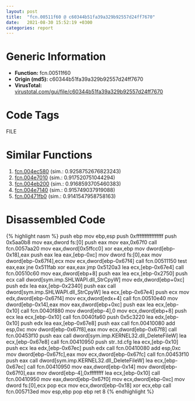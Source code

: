 ```yaml
---
layout: post
title:  "fcn.00511f60 @ c60344b51fa39a329b92557d24ff7670"
date:   2021-08-30 15:52:19 +0300
categories: report
---
```


# Generic Information
- **Function:** fcn.00511f60
- **Origin (md5):** c60344b51fa39a329b92557d24ff7670
- **VirusTotal:** [virustotal.com/gui/file/c60344b51fa39a329b92557d24ff7670][virustotal_ref]

# Code Tags
<span class="tag" id="FILE">FILE</span>


# Similar Functions

1. [fcn.004ec580][similar_1_ref] (sim.: 0.9258752676823243)
2. [fcn.004e7010][similar_2_ref] (sim.: 0.917520751044294)
3. [fcn.004eb200][similar_3_ref] (sim.: 0.9168593705460383)
4. [fcn.004e7140][similar_4_ref] (sim.: 0.915749037919088)
5. [fcn.00471fb0][similar_5_ref] (sim.: 0.9141547958758163)


# Disassembled Code

{% highlight nasm %}
push ebp
mov ebp,esp
push 0xffffffffffffffff
push 0x5aa0b8
mov eax,dword fs:[0]
push eax
mov eax,0x67f0
call fcn.0057aa20
mov eax,dword[0x5ffcc0]
xor eax,ebp
mov dword[ebp-0x18],eax
push eax
lea eax,[ebp-0xc]
mov dword fs:[0],eax
mov dword[ebp-0x67f4],ecx
mov ecx,dword[ebp-0x67f4]
call fcn.00511150
test eax,eax
jne 0x511fab
xor eax,eax
jmp 0x5120a3
lea ecx,[ebp-0x67e4]
call fcn.00510c60
mov eax,dword[ebp+8]
push eax
lea ecx,[ebp-0x2750]
push ecx
call dword[sym.imp.SHLWAPI.dll_StrCpyW]
mov edx,dword[ebp+0xc]
push edx
lea eax,[ebp-0x2340]
push eax
call dword[sym.imp.SHLWAPI.dll_StrCpyW]
lea ecx,[ebp-0x67e4]
push ecx
mov edx,dword[ebp-0x67f4]
mov ecx,dword[edx+4]
call fcn.00510e40
mov dword[ebp-0x14],eax
mov eax,dword[ebp+0xc]
push eax
lea ecx,[ebp-0x10]
call fcn.0040f880
mov dword[ebp-4],0
mov ecx,dword[ebp+8]
push ecx
lea ecx,[ebp-0x10]
call fcn.0040fa60
push 0x5c3220
lea edx,[ebp-0x10]
push edx
lea eax,[ebp-0x67e8]
push eax
call fcn.00410080
add esp,0xc
mov dword[ebp-0x67f8],eax
mov ecx,dword[ebp-0x67f8]
call fcn.00453f10
push eax
call dword[sym.imp.KERNEL32.dll_DeleteFileW]
lea ecx,[ebp-0x67e8]
call fcn.00410950
push str..td.cfg
lea ecx,[ebp-0x10]
push ecx
lea edx,[ebp-0x67ec]
push edx
call fcn.00410080
add esp,0xc
mov dword[ebp-0x67fc],eax
mov ecx,dword[ebp-0x67fc]
call fcn.00453f10
push eax
call dword[sym.imp.KERNEL32.dll_DeleteFileW]
lea ecx,[ebp-0x67ec]
call fcn.00410950
mov eax,dword[ebp-0x14]
mov dword[ebp-0x67f0],eax
mov dword[ebp-4],0xffffffff
lea ecx,[ebp-0x10]
call fcn.00410950
mov eax,dword[ebp-0x67f0]
mov ecx,dword[ebp-0xc]
mov dword fs:[0],ecx
pop ecx
mov ecx,dword[ebp-0x18]
xor ecx,ebp
call fcn.005713ed
mov esp,ebp
pop ebp
ret 8
{% endhighlight %}


[similar_1_ref]: /report/fcn.004ec580@279a61b1e76da49531f1f16fd1102a2d
[similar_2_ref]: /report/fcn.004e7010@279a61b1e76da49531f1f16fd1102a2d
[similar_3_ref]: /report/fcn.004eb200@279a61b1e76da49531f1f16fd1102a2d
[similar_4_ref]: /report/fcn.004e7140@279a61b1e76da49531f1f16fd1102a2d
[similar_5_ref]: /report/fcn.00471fb0@c60344b51fa39a329b92557d24ff7670
[virustotal_ref]: https://www.virustotal.com/gui/file/c60344b51fa39a329b92557d24ff7670